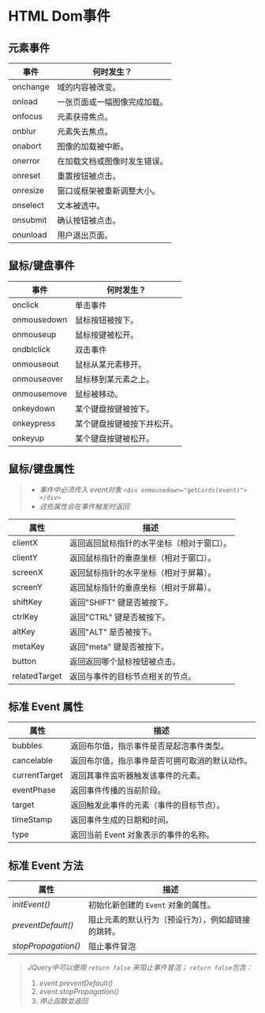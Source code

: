 # HTML Dom事件

## 元素事件

|   事件   |          何时发生？          
| -------- | -----------------------
| onchange | 域的内容被改变。             
| onload   | 一张页面或一幅图像完成加载。 
| onfocus  | 元素获得焦点。               
| onblur   | 元素失去焦点。               
| onabort  | 图像的加载被中断。           
| onerror  | 在加载文档或图像时发生错误。 
| onreset  | 重置按钮被点击。             
| onresize | 窗口或框架被重新调整大小。   
| onselect | 文本被选中。                 
| onsubmit | 确认按钮被点击。             
| onunload | 用户退出页面。               

## 鼠标/键盘事件

|    事件     |         何时发生？         
| ----------- | -------------------------- 
| onclick     | 单击事件                   
| onmousedown | 鼠标按钮被按下。           
| onmouseup   | 鼠标按键被松开。           
| ondblclick  | 双击事件                   
| onmouseout  | 鼠标从某元素移开。         
| onmouseover | 鼠标移到某元素之上。       
| onmousemove | 鼠标被移动。               
| onkeydown   | 某个键盘按键被按下。       
| onkeypress  | 某个键盘按键被按下并松开。 
| onkeyup     | 某个键盘按键被松开。       
	
## 鼠标/键盘属性

> - *事件中必须传入 event对象* `<div onmousedown="getCords(event)"></div>`
> - *这些属性会在事件触发时返回*

|     属性      |                     描述                     
| ------------- | --------------------------------------
| clientX       | 返回返回鼠标指针的水平坐标（相对于窗口）。     
| clientY       | 返回鼠标指针的垂直坐标（相对于窗口）。     
| screenX       | 返回鼠标指针的水平坐标（相对于屏幕）。 
| screenY       | 返回鼠标指针的垂直坐标（相对于屏幕）。 
| shiftKey      | 返回"SHIFT" 键是否被按下。   
| ctrlKey       | 返回"CTRL" 键是否被按下。    
| altKey        | 返回"ALT" 是否被按下。      
| metaKey       | 返回"meta" 键是否被按下。    
| button        | 返回返回哪个鼠标按钮被点击。     
| relatedTarget | 返回与事件的目标节点相关的节点。            
	
## 标准 Event 属性

|     属性      |                      描述                      
| ------------- | -------------------------------------
| bubbles       | 返回布尔值，指示事件是否是起泡事件类型。       
| cancelable    | 返回布尔值，指示事件是否可拥可取消的默认动作。 
| currentTarget | 返回其事件监听器触发该事件的元素。             
| eventPhase    | 返回事件传播的当前阶段。                       
| target        | 返回触发此事件的元素（事件的目标节点）。       
| timeStamp     | 返回事件生成的日期和时间。                     
| type          | 返回当前 Event 对象表示的事件的名称。          
	
## 标准 Event 方法

|        属性       |                      描述                      
| ------------------| -------------------------------------
| *initEvent()*       | 初始化新创建的 `Event` 对象的属性。
| *preventDefault()*  | 阻止元素的默认行为（预设行为），例如超链接的跳转。
| *stopPropagation()* | 阻止事件冒泡

> *JQuery中可以使用 `return false` 来阻止事件冒泡； `return false`包含：*
> 1. *event.preventDefault()*
> 2. *event.stopPropagation()*
> 3. *停止函数並返回*
	
	
	
	
	
	
	
	
	
	


